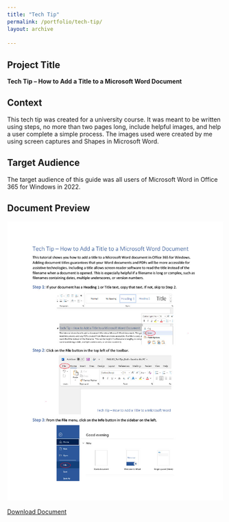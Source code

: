 ```yaml
---
title: "Tech Tip"
permalink: /portfolio/tech-tip/
layout: archive

---
```


## Project Title

**Tech Tip – How to Add a Title to a Microsoft Word Document**

## Context
This tech tip was created for a university course. It was meant to be written using steps, no more than two pages long, include helpful images, and help a user complete a simple process. The images used were created by me using screen captures and Shapes in Microsoft Word. 

## Target Audience
The target audience of this guide was all users of Microsoft Word in Office 365 for Windows in 2022.

## Document Preview
![document preview](/assets/images/tech-tip-1.jpg)

[Download Document](/assets/documents/TechTep.pdf)
